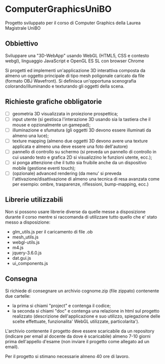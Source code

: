 # ComputerGraphicsUniBO
Progetto sviluppato per il corso di Computer Graphics della Laurea Magistrale UniBO

## Obbiettivo
Sviluppare una "3D-WebApp" usando WebGL (HTML5, CSS e contesto webgl), linguaggio JavaScript e OpenGL ES SL con browser Chrome

Si progetti ed implementi un'applicazione 3D interattiva composta da almeno un oggetto principale di tipo mesh poligonale caricato da file (formato OBJ Wavefront). Si definisca un'opportuna scenografia colorando/illuminando e texturando gli oggetti della scena.

## Richieste grafiche obbligatorie
- [ ] geometria 3D visualizzata in proiezione prospettica;
- [ ] input utente (si gestisca l'interazione 3D usando sia la tastiera che il mouse e opzionalmente un gamepad);
- [ ] illuminazione e sfumatura (gli oggetti 3D devono essere illuminati da almeno una luce);
- [ ] texture mapping (almeno due oggetti 3D devono avere una texture applicata e almeno una deve essere una foto dell'autore)
- [ ] pannello di controllo su schermo (si preveda un pannello di controllo in cui usando testo e grafica 2D si visualizzino le funzioni utente, ecc.);
- [ ] si ponga attenzione che il tutto sia fruibile anche da un dispositivo mobile (gestione eventi touch);
- [ ] (opzionale) advanced rendering (da menu' si preveda l'attivazione/disattivazione di almeno una tecnica di resa avanzata come per esempio: ombre, trasparenze, riflessioni, bump-mapping, ecc.)

## Librerie utilizzabili
Non si possono usare librerie diverse da quelle messe a disposizione durante il corso mentre si raccomanda di utilizzare tutto quello che e' stato messo a disposizione:
* glm_utils.js per il caricamento di file .ob
* mesh_utils.js 
* webgl-utils.js
* m4.js
* jquery-3.6.0.js
*  dat.gui.js 
*  ui_components.js

## Consegna 
Si richiede di consegnare un archivio cognome.zip (file zippato) contenente due cartelle:
* la prima si chiami "project" e contenga il codice;
* la seconda si chiami "doc" e contenga una relazione in html sul progetto realizzato (descrizione dell'applicazione e suo utilizzo, spiegazione delle scelte effettuate, funzionalita' WebGL utilizzate, particolarita'). 

L'archivio contenente il progetto deve essere scaricabile da un repository (indicare per email al docente da dove è scaricabile) almeno 7-10 giorni prima dell'appello d'esame (non inviare il progetto come allegato ad un email). 

Per il progetto si stimano necessarie almeno 40 ore di lavoro.
